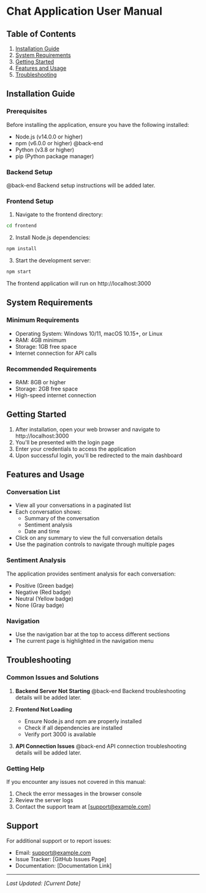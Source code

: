 # Chat Application User Manual

## Table of Contents
1. [Installation Guide](#installation-guide)
2. [System Requirements](#system-requirements)
3. [Getting Started](#getting-started)
4. [Features and Usage](#features-and-usage)
5. [Troubleshooting](#troubleshooting)

## Installation Guide

### Prerequisites
Before installing the application, ensure you have the following installed:
- Node.js (v14.0.0 or higher)
- npm (v6.0.0 or higher)
@back-end
- Python (v3.8 or higher)
- pip (Python package manager)

### Backend Setup
@back-end
Backend setup instructions will be added later.

### Frontend Setup
1. Navigate to the frontend directory:
```bash
cd frontend
```

2. Install Node.js dependencies:
```bash
npm install
```

3. Start the development server:
```bash
npm start
```
The frontend application will run on http://localhost:3000

## System Requirements

### Minimum Requirements
- Operating System: Windows 10/11, macOS 10.15+, or Linux
- RAM: 4GB minimum
- Storage: 1GB free space
- Internet connection for API calls

### Recommended Requirements
- RAM: 8GB or higher
- Storage: 2GB free space
- High-speed internet connection

## Getting Started

1. After installation, open your web browser and navigate to http://localhost:3000
2. You'll be presented with the login page
3. Enter your credentials to access the application
4. Upon successful login, you'll be redirected to the main dashboard

## Features and Usage

### Conversation List
- View all your conversations in a paginated list
- Each conversation shows:
  - Summary of the conversation
  - Sentiment analysis
  - Date and time
- Click on any summary to view the full conversation details
- Use the pagination controls to navigate through multiple pages

### Sentiment Analysis
The application provides sentiment analysis for each conversation:
- Positive (Green badge)
- Negative (Red badge)
- Neutral (Yellow badge)
- None (Gray badge)

### Navigation
- Use the navigation bar at the top to access different sections
- The current page is highlighted in the navigation menu

## Troubleshooting

### Common Issues and Solutions

1. **Backend Server Not Starting**
@back-end
Backend troubleshooting details will be added later.

2. **Frontend Not Loading**
   - Ensure Node.js and npm are properly installed
   - Check if all dependencies are installed
   - Verify port 3000 is available

3. **API Connection Issues**
@back-end
API connection troubleshooting details will be added later.

### Getting Help
If you encounter any issues not covered in this manual:
1. Check the error messages in the browser console
2. Review the server logs
3. Contact the support team at [support@example.com]

## Support
For additional support or to report issues:
- Email: support@example.com
- Issue Tracker: [GitHub Issues Page]
- Documentation: [Documentation Link]

---

*Last Updated: [Current Date]*
